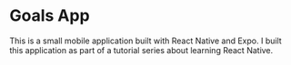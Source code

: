 # Goals App
This is a small mobile application built with React Native and Expo. I built this application as part of a tutorial series about learning React Native.